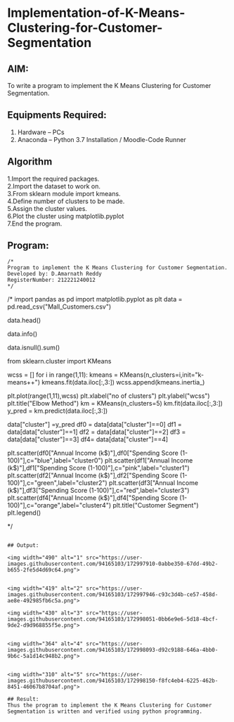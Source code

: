# Implementation-of-K-Means-Clustering-for-Customer-Segmentation

## AIM:
To write a program to implement the K Means Clustering for Customer Segmentation.

## Equipments Required:
1. Hardware – PCs
2. Anaconda – Python 3.7 Installation / Moodle-Code Runner

## Algorithm
1.Import the required packages.<br>
2.Import the dataset to work on.<br>
3.From sklearn module import kmeans.<br>
4.Define number of clusters to be made.<br>
5.Assign the cluster values.<br>
6.Plot the cluster using matplotlib.pyplot<br>
7.End the program.<br>

## Program:
```
/*
Program to implement the K Means Clustering for Customer Segmentation.
Developed by: D.Amarnath Reddy
RegisterNumber: 212221240012
*/
```
/*
import pandas as pd
import matplotlib.pyplot as plt
data = pd.read_csv("Mall_Customers.csv")

data.head()

data.info()

data.isnull().sum()

from sklearn.cluster import KMeans

wcss = []
for i in range(1,11):
  kmeans = KMeans(n_clusters=i,init="k-means++")
  kmeans.fit(data.iloc[:,3:])
  wcss.append(kmeans.inertia_)

plt.plot(range(1,11),wcss)
plt.xlabel("no of clusters")
plt.ylabel("wcss")
plt.title("Elbow Method")
km = KMeans(n_clusters=5)
km.fit(data.iloc[:,3:])
y_pred = km.predict(data.iloc[:,3:])

data["cluster"] =y_pred
df0 = data[data["cluster"]==0]
df1 = data[data["cluster"]==1]
df2 = data[data["cluster"]==2]
df3 = data[data["cluster"]==3]
df4= data[data["cluster"]==4]

plt.scatter(df0["Annual Income (k$)"],df0["Spending Score (1-100)"],c="blue",label="cluster0")
plt.scatter(df1["Annual Income (k$)"],df1["Spending Score (1-100)"],c="pink",label="cluster1")
plt.scatter(df2["Annual Income (k$)"],df2["Spending Score (1-100)"],c="green",label="cluster2")
plt.scatter(df3["Annual Income (k$)"],df3["Spending Score (1-100)"],c="red",label="cluster3")
plt.scatter(df4["Annual Income (k$)"],df4["Spending Score (1-100)"],c="orange",label="cluster4")
plt.title("Customer Segment")
plt.legend()

*/
```

## Output:

<img width="490" alt="1" src="https://user-images.githubusercontent.com/94165103/172997910-0abbe350-67dd-49b2-b655-2fe5d4d69c64.png">


<img width="419" alt="2" src="https://user-images.githubusercontent.com/94165103/172997946-c93c3d4b-ce57-458d-ae8e-492985fb6c5a.png">

<img width="430" alt="3" src="https://user-images.githubusercontent.com/94165103/172998051-0bb6e9e6-5d18-4bcf-9de2-d9d968855f5e.png">


<img width="364" alt="4" src="https://user-images.githubusercontent.com/94165103/172998093-d92c9188-646a-4bb0-9b6c-5a1d14c948b2.png">


<img width="310" alt="5" src="https://user-images.githubusercontent.com/94165103/172998150-f8fc4eb4-6225-462b-8451-46067b8704af.png">

## Result:
Thus the program to implement the K Means Clustering for Customer Segmentation is written and verified using python programming.
